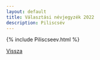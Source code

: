```yaml
---
layout: default
title: Választási névjegyzék 2022
description: Piliscsév
---
```


{% include Piliscseev.html %}

[Vissza](./)